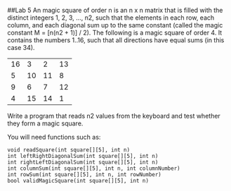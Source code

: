 ##Lab 5
An magic square of order n is an n x n matrix that is filled with the distinct integers 1, 2, 3, …, n2, such that the elements in each row, each column, and each diagonal sum up to the same constant (called the magic constant M = [n(n2 + 1)] / 2). The following is a magic square of order 4. It contains the numbers 1..16, such that all directions have equal sums (in this case 34).

|     |     |     |     |
| --- | --- | --- | --- |
| 16 | 3  | 2  | 13 |
| 5  | 10 | 11 | 8  |
| 9  | 6  | 7  | 12 |
| 4  | 15 | 14 |	1 |

Write a program that reads n2 values from the keyboard and test whether they form a magic square.

You will need functions such as:
```
void readSquare(int square[][5], int n)		
int leftRightDiagonalSum(int square[][5], int n)	
int rightLeftDiagonalSum(int square[][5], int n)
int columnSum(int square[][5], int n, int columnNumber)
int rowSum(int square[][5], int n, int rowNumber)
bool validMagicSquare(int square[][5], int n)
```
